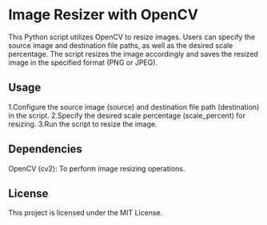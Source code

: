 # Image Resizer with OpenCV
This Python script utilizes OpenCV to resize images. Users can specify the source image and destination file paths, as well as the desired scale percentage. The script resizes the image accordingly and saves the resized image in the specified format (PNG or JPEG).

## Usage
1.Configure the source image (source) and destination file path (destination) in the script.
2.Specify the desired scale percentage (scale_percent) for resizing.
3.Run the script to resize the image.
## Dependencies
OpenCV (cv2): To perform image resizing operations.

## License
This project is licensed under the MIT License.
